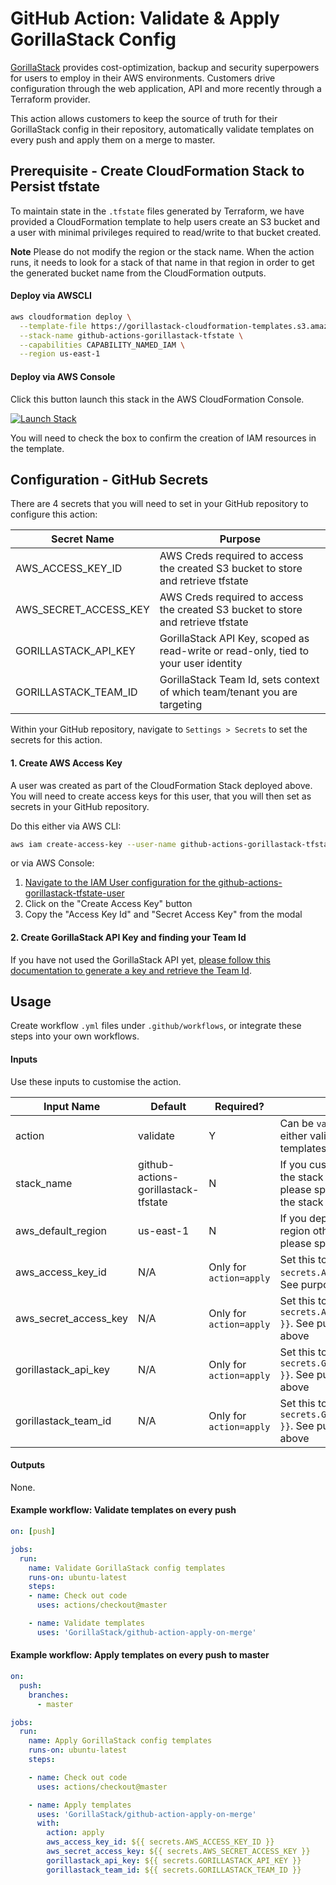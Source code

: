 # GitHub Action: Validate & Apply GorillaStack Config

[GorillaStack](https://www.gorillastack.com) provides cost-optimization, backup and security superpowers for users to employ in their AWS environments. Customers drive configuration through the web application, API and more recently through a Terraform provider.

This action allows customers to keep the source of truth for their GorillaStack config in their repository, automatically validate templates on every push and apply them on a merge to master.

## Prerequisite - Create CloudFormation Stack to Persist tfstate

To maintain state in the `.tfstate` files generated by Terraform, we have provided a CloudFormation template to help users create an S3 bucket and a user with minimal privileges required to read/write to that bucket created.

**Note** Please do not modify the region or the stack name. When the action runs, it needs to look for a stack of that name in that region in order to get the generated bucket name from the CloudFormation outputs.

#### Deploy via AWSCLI

```bash
aws cloudformation deploy \
  --template-file https://gorillastack-cloudformation-templates.s3.amazonaws.com/github-action-bucket-template.yml \
  --stack-name github-actions-gorillastack-tfstate \
  --capabilities CAPABILITY_NAMED_IAM \
  --region us-east-1
```

#### Deploy via AWS Console

Click this button launch this stack in the AWS CloudFormation Console.

[![Launch Stack](https://cdn.rawgit.com/buildkite/cloudformation-launch-stack-button-svg/master/launch-stack.svg)](https://console.aws.amazon.com/cloudformation/home?region=us-east-1#/stacks/quickcreate?stackName=github-actions-gorillastack-tfstate&templateUrl=https%3A%2F%2Fgorillastack-cloudformation-templates.s3.amazonaws.com%2Fgithub-action-bucket-template.yml)

You will need to check the box to confirm the creation of IAM resources in the template.


## Configuration - GitHub Secrets

There are 4 secrets that you will need to set in your GitHub repository to configure this action:

Secret Name | Purpose
------------ | -------------
AWS_ACCESS_KEY_ID | AWS Creds required to access the created S3 bucket to store and retrieve tfstate
AWS_SECRET_ACCESS_KEY | AWS Creds required to access the created S3 bucket to store and retrieve tfstate
GORILLASTACK_API_KEY | GorillaStack API Key, scoped as read-write or read-only, tied to your user identity
GORILLASTACK_TEAM_ID | GorillaStack Team Id, sets context of which team/tenant you are targeting

Within your GitHub repository, navigate to `Settings > Secrets` to set the secrets for this action.


#### 1. Create AWS Access Key

A user was created as part of the CloudFormation Stack deployed above. You will need to create access keys for this user, that you will then set as secrets in your GitHub repository.

Do this either via AWS CLI:

```bash
aws iam create-access-key --user-name github-actions-gorillastack-tfstate-user
```

or via AWS Console:

1. [Navigate to the IAM User configuration for the github-actions-gorillastack-tfstate-user](https://console.aws.amazon.com/iam/home?#/users/github-actions-gorillastack-tfstate-user?section=security_credentials)
1. Click on the "Create Access Key" button
1. Copy the "Access Key Id" and "Secret Access Key" from the modal


#### 2. Create GorillaStack API Key and finding your Team Id

If you have not used the GorillaStack API yet, [please follow this documentation to generate a key and retrieve the Team Id](https://docs.gorillastack.com/docs/reference/api/overview).


## Usage

Create workflow `.yml` files under `.github/workflows`, or integrate these steps into your own workflows.

#### Inputs

Use these inputs to customise the action.

Input Name | Default | Required? | Description
------------ | ------------- | ------------ | -------------
action | validate | Y | Can be `validate` or `apply` to either validate or apply the templates in the repo 
stack_name | github-actions-gorillastack-tfstate | N | If you customised the name of the stack when deploying it, please specify that name for the stack in this input
aws_default_region | us-east-1 | N | If you deployed the stack in a region other than us-east-1, please specify it in this input
aws_access_key_id | N/A | Only for `action=apply` | Set this to be `${{ secrets.AWS_ACCESS_KEY_ID }}`. See purpose in section above
aws_secret_access_key | N/A | Only for `action=apply` | Set this to be `${{ secrets.AWS_SECRET_ACCESS_KEY }}`. See purpose in section above
gorillastack_api_key | N/A | Only for `action=apply` | Set this to be `${{ secrets.GORILLASTACK_API_KEY }}`. See purpose in section above
gorillastack_team_id | N/A | Only for `action=apply` | Set this to be `${{ secrets.GORILLASTACK_TEAM_ID }}`. See purpose in section above


#### Outputs

None.

#### Example workflow: Validate templates on every push

```yaml
on: [push]

jobs:
  run:
    name: Validate GorillaStack config templates
    runs-on: ubuntu-latest
    steps:
    - name: Check out code
      uses: actions/checkout@master

    - name: Validate templates
      uses: 'GorillaStack/github-action-apply-on-merge'
```

#### Example workflow: Apply templates on every push to master

```yaml
on:
  push:
    branches:
      - master

jobs:
  run:
    name: Apply GorillaStack config templates
    runs-on: ubuntu-latest
    steps:

    - name: Check out code
      uses: actions/checkout@master

    - name: Apply templates
      uses: 'GorillaStack/github-action-apply-on-merge'
      with:
        action: apply
        aws_access_key_id: ${{ secrets.AWS_ACCESS_KEY_ID }}
        aws_secret_access_key: ${{ secrets.AWS_SECRET_ACCESS_KEY }}
        gorillastack_api_key: ${{ secrets.GORILLASTACK_API_KEY }}
        gorillastack_team_id: ${{ secrets.GORILLASTACK_TEAM_ID }}
```
